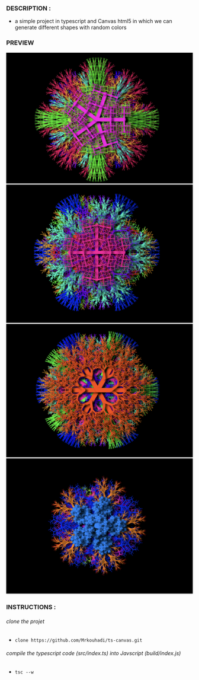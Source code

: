 ### DESCRIPTION :

- a simple project in typescript and Canvas html5 in which we can generate different shapes with random colors

### PREVIEW

<p align="center">
  <img src="preview/p1.png"  alt="photo 1">
  <img src="preview/p3.png"  alt="photo 3">
  <img src="preview/p4.png"  alt="photo 4">
  <img src="preview/p2.png"  alt="photo 2">
</p>

### INSTRUCTIONS :

###### clone the projet

- `clone https://github.com/Mrkouhadi/ts-canvas.git`

###### compile the typescript code (src/index.ts) into Javscript (build/index.js)

- `tsc --w`
